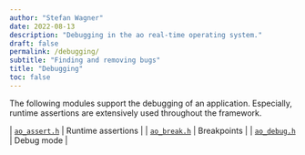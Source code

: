 ```yaml
---
author: "Stefan Wagner"
date: 2022-08-13
description: "Debugging in the ao real-time operating system."
draft: false
permalink: /debugging/
subtitle: "Finding and removing bugs"
title: "Debugging"
toc: false
---
```


The following modules support the debugging of an application. Especially, runtime assertions are extensively used throughout the framework.

| [`ao_assert.h`](src/ao/ao_assert.h.md) | Runtime assertions |
| [`ao_break.h`](src/ao/ao_break.h.md) | Breakpoints |
| [`ao_debug.h`](src/ao/ao_debug.h.md) | Debug mode |
